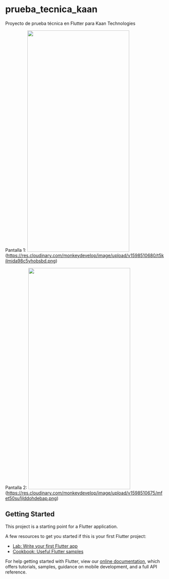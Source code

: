 # prueba_tecnica_kaan

Proyecto de prueba técnica en Flutter para Kaan Technologies

Pantalla 1:
<img src="https://res.cloudinary.com/monkeydevelop/image/upload/v1598510680/t5kilmida98c5yhobsbd.png" width="323" height="699">
(https://res.cloudinary.com/monkeydevelop/image/upload/v1598510680/t5kilmida98c5yhobsbd.png)

Pantalla 2:
<img src="https://res.cloudinary.com/monkeydevelop/image/upload/v1598510675/mfet50su1jlddohdebap.pn" width="323" height="699">
(https://res.cloudinary.com/monkeydevelop/image/upload/v1598510675/mfet50su1jlddohdebap.png)



## Getting Started

This project is a starting point for a Flutter application.

A few resources to get you started if this is your first Flutter project:

- [Lab: Write your first Flutter app](https://flutter.dev/docs/get-started/codelab)
- [Cookbook: Useful Flutter samples](https://flutter.dev/docs/cookbook)

For help getting started with Flutter, view our
[online documentation](https://flutter.dev/docs), which offers tutorials,
samples, guidance on mobile development, and a full API reference.
